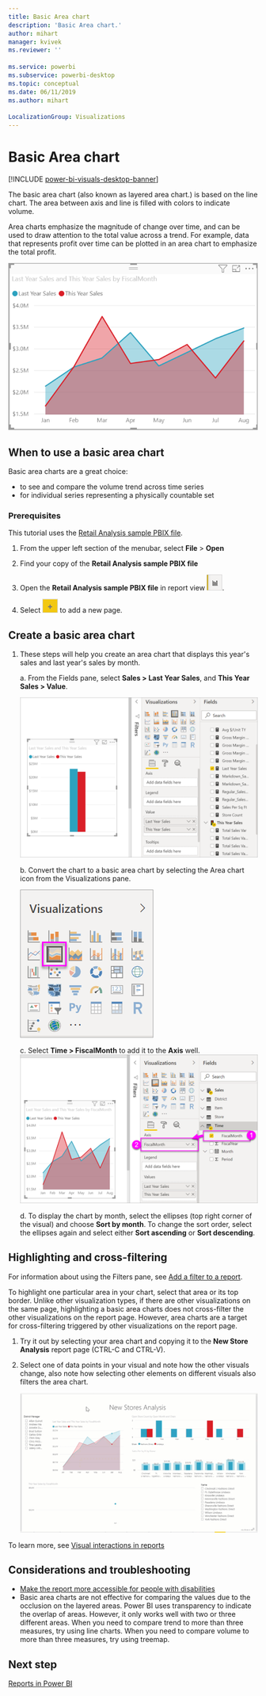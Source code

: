 ```yaml
---
title: Basic Area chart
description: 'Basic Area chart.'
author: mihart
manager: kvivek
ms.reviewer: ''

ms.service: powerbi
ms.subservice: powerbi-desktop
ms.topic: conceptual
ms.date: 06/11/2019
ms.author: mihart

LocalizationGroup: Visualizations
---
```

# Basic Area chart

[!INCLUDE [power-bi-visuals-desktop-banner](../includes/power-bi-visuals-desktop-banner.md)]

The basic area chart (also known as layered area chart.) is based on the line chart. The area between axis and line is filled with colors to indicate volume. 

Area charts emphasize the magnitude of change over time, and can be used to draw attention to the total value across a trend. For example, data that represents profit over time can be plotted in an area chart to emphasize the total profit.

![](media/power-bi-visualization-basic-area-chart/power-bi-chart-example.png)

## When to use a basic area chart
Basic area charts are a great choice:

* to see and compare the volume trend across time series 
* for individual series representing a physically countable set

### Prerequisites
This tutorial uses the [Retail Analysis sample PBIX file](http://download.microsoft.com/download/9/6/D/96DDC2FF-2568-491D-AAFA-AFDD6F763AE3/Retail%20Analysis%20Sample%20PBIX.pbix).

1. From the upper left section of the menubar, select **File** > **Open**
   
2. Find your copy of the **Retail Analysis sample PBIX file**

1. Open the **Retail Analysis sample PBIX file** in report view ![Screenshot of the report view icon.](media/power-bi-visualization-kpi/power-bi-report-view.png).

1. Select ![Screenshot of the yellow tab.](media/power-bi-visualization-kpi/power-bi-yellow-tab.png) to add a new page.


## Create a basic area chart
 

1. These steps will help you create an area chart that displays this year's sales and last year's sales by month.
   
   a. From the Fields pane, select **Sales \> Last Year Sales**, and **This Year Sales > Value**.

   ![area chart data values](media/power-bi-visualization-basic-area-chart/power-bi-bar-chart.png)

   b.  Convert the chart to a basic area chart by selecting the Area chart icon from the Visualizations pane.

   ![area chart icon](media/power-bi-visualization-basic-area-chart/convertchart.png)
   
   c.  Select **Time \> FiscalMonth** to add it to the **Axis** well.   
   ![area chart axis values](media/power-bi-visualization-basic-area-chart/powerbi-area-chartnew.png)
   
   d.  To display the chart by month, select the ellipses (top right corner of the visual) and choose **Sort by month**. To change the sort order, select the ellipses again and select either **Sort ascending** or **Sort descending**.

## Highlighting and cross-filtering
For information about using the Filters pane, see [Add a filter to a report](../power-bi-report-add-filter.md).

To highlight one particular area in your chart, select that area or its top border.  Unlike other visualization types, if there are other visualizations on the same page, highlighting a basic area charts does not cross-filter the other visualizations on the report page. However, area charts are a target for cross-filtering triggered by other visualizations on the report page. 

1. Try it out by selecting your area chart and copying it to the **New Store Analysis** report page (CTRL-C and CTRL-V).
2. Select one of data points in your visual and note how the other visuals change, also note how selecting other elements on different visuals also filters the area chart.

    ![Filter examples](media/power-bi-visualization-basic-area-chart/power-bi-area-chart-filters.gif) 

To learn more, see [Visual interactions in reports](../service-reports-visual-interactions.md)


## Considerations and troubleshooting   
* [Make the report more accessible for people with disabilities](../desktop-accessibility.md)
* Basic area charts are not effective for comparing the values due to the occlusion on the layered areas. Power BI uses transparency to indicate the overlap of areas. However, it only works well with two or three different areas. When you need to compare trend to more than three measures, try using line charts. When you need to compare volume to more than three measures, try using treemap.

## Next step
[Reports in Power BI](power-bi-visualization-card.md)  

